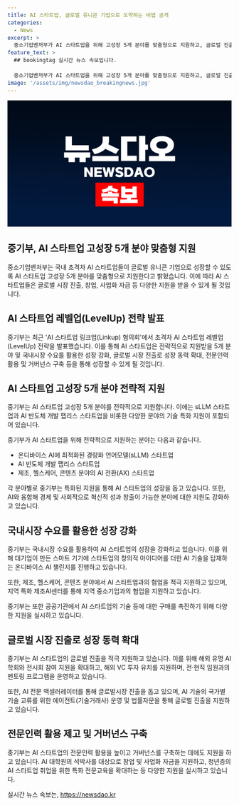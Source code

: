 ```yaml
---
title: AI 스타트업, 글로벌 유니콘 기업으로 도약하는 비법 공개
categories:
  - News
excerpt: >
  중소기업벤처부가 AI 스타트업을 위해 고성장 5개 분야를 맞춤형으로 지원하고, 글로벌 진출과 창업을 적극 지원할 계획이다. 이를 위해 AI 스타트업 링크업 협의회를 개최하고, 고성장 분야 AI 스타트업을 집중 육성할 전략을 밝혔다. 이는 AI 생태계를 상세히 분석하고, 기술혁신과 다른 산업과의 융합을 통해 성장을 촉진하는 방침으로, AI 스타트업을 글로벌 유니콘 기업으로 성장시키기 위한 구체적인 계획을 제시하였다.
feature_text: >
  ## bookingtag 실시간 뉴스 속보입니다.

  중소기업벤처부가 AI 스타트업을 위해 고성장 5개 분야를 맞춤형으로 지원하고, 글로벌 진출과 창업을 적극 지원할 계획이다. 이를 위해 AI 스타트업 링크업 협의회를 개최하고, 고성장 분야 AI 스타트업을 집중 육성할 전략을 밝혔다. 이는 AI 생태계를 상세히 분석하고, 기술혁신과 다른 산업과의 융합을 통해 성장을 촉진하는 방침으로, AI 스타트업을 글로벌 유니콘 기업으로 성장시키기 위한 구체적인 계획을 제시하였다.
image: '/assets/img/newsdao_breakingnews.jpg'
---
```


<p><img src="/assets/img/newsdao_breakingnews.jpg" alt="bookingtag 속보" /></p>

<h2 data-ke-size="size26">중기부, AI 스타트업 고성장 5개 분야 맞춤형 지원</h2>

<p>중소기업벤처부는 국내 초격차 AI 스타트업들이 글로벌 유니콘 기업으로 성장할 수 있도록 AI 스타트업 고성장 5개 분야를 맞춤형으로 지원한다고 밝혔습니다. 이에 따라 AI 스타트업들은 글로벌 시장 진출, 창업, 사업화 자금 등 다양한 지원을 받을 수 있게 될 것입니다.</p>

<h2 data-ke-size="size26">AI 스타트업 레벨업(LevelUp) 전략 발표</h2>

<p>중기부는 최근 'AI 스타트업 링크업(Linkup) 협의회'에서 초격차 AI 스타트업 레벨업(LevelUp) 전략을 발표했습니다. 이를 통해 AI 스타트업은 전략적으로 지원받을 5개 분야 및 국내시장 수요를 활용한 성장 강화, 글로벌 시장 진출로 성장 동력 확대, 전문인력 활용 및 거버넌스 구축 등을 통해 성장할 수 있게 될 것입니다.</p>

<h2 data-ke-size="size26">AI 스타트업 고성장 5개 분야 전략적 지원</h2>

<p>중기부는 AI 스타트업 고성장 5개 분야를 전략적으로 지원합니다. 이에는 sLLM 스타트업과 AI 반도체 개발 팹리스 스타트업을 비롯한 다양한 분야의 기술 특화 지원이 포함되어 있습니다.</p>

<p>중기부가 AI 스타트업을 위해 전략적으로 지원하는 분야는 다음과 같습니다.</p>

<ul>
<li>온디바이스 AI에 최적화된 경량화 언어모델(sLLM) 스타트업</li>
<li>AI 반도체 개발 팹리스 스타트업</li>
<li>제조, 헬스케어, 콘텐츠 분야의 AI 전환(AX) 스타트업</li>
</ul>

<p>각 분야별로 중기부는 특화된 지원을 통해 AI 스타트업의 성장을 돕고 있습니다. 또한, AI와 융합해 경제 및 사회적으로 혁신적 성과 창출이 가능한 분야에 대한 지원도 강화하고 있습니다.</p>

<h2 data-ke-size="size26">국내시장 수요를 활용한 성장 강화</h2>

<p>중기부는 국내시장 수요를 활용하여 AI 스타트업의 성장을 강화하고 있습니다. 이를 위해 대기업이 만든 스마트 기기에 스타트업의 창의적 아이디어를 더한 AI 기술을 탑재하는 온디바이스 AI 챌린지를 진행하고 있습니다.</p>

<p>또한, 제조, 헬스케어, 콘텐츠 분야에서 AI 스타트업과의 협업을 적극 지원하고 있으며, 지역 특화 제조AI센터를 통해 지역 중소기업과의 협업을 지원하고 있습니다.</p>

<p>중기부는 또한 공공기관에서 AI 스타트업의 기술 등에 대한 구매를 촉진하기 위해 다양한 지원을 실시하고 있습니다.</p>

<h2 data-ke-size="size26">글로벌 시장 진출로 성장 동력 확대</h2>

<p>중기부는 AI 스타트업의 글로벌 진출을 적극 지원하고 있습니다. 이를 위해 해외 유명 AI 학회와 전시회 참여 지원을 확대하고, 해외 VC 투자 유치를 지원하며, 전·현직 임원과의 멘토링 프로그램을 운영하고 있습니다.</p>

<p>또한, AI 전문 액셀러레이터를 통해 글로벌시장 진출을 돕고 있으며, AI 기술의 국가별 기술 교류를 위한 에이전트(기술거래사) 운영 및 법률자문을 통해 글로벌 진출을 지원하고 있습니다.</p>

<h2 data-ke-size="size26">전문인력 활용 제고 및 거버넌스 구축</h2>

<p>중기부는 AI 스타트업의 전문인력 활용을 높이고 거버넌스를 구축하는 데에도 지원을 하고 있습니다. AI 대학원의 석박사를 대상으로 창업 및 사업화 자금을 지원하고, 청년층의 AI 스타트업 취업을 위한 특화 전문교육을 확대하는 등 다양한 지원을 실시하고 있습니다.</p>
실시간 뉴스 속보는, <a href="https://newsdao.kr" rel="dofollow">https://newsdao.kr</a>


